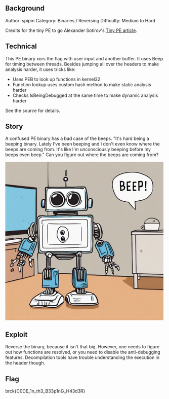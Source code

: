 ## Background

 Author: spipm
 Category: Binaries / Reversing
 Difficulty: Medium to Hard

Credits for the tiny PE to go Alexander Sotirov's [Tiny PE article](http://www.phreedom.org/research/tinype/).

## Technical

This PE binary xors the flag with user input and another buffer. It uses Beep for timing between threads. Besides jumping all over the headers to make analysis harder, it uses tricks like:

- Uses PEB to look up functions in kernel32
- Function lookup uses custom hash method to make static analysis harder
- Checks IsBeingDebugged at the same time to make dynamic analysis harder

See the source for details.

## Story

A confused PE binary has a bad case of the beeps. "It's hard being a beeping binary. Lately I've been beeping and I don't even know where the beeps are coming from. It's like I'm unconsciously beeping before my beeps even beep."
Can you figure out where the beeps are coming from? 

<img src="./Beep.jpg" width="500">

## Exploit

Reverse the binary, because it isn't that big. However, one needs to figure out how functions are resolved, or you need to disable the anti-debugging features. Decompilation tools have trouble understanding the execution in the header though.

## Flag

brck{C0DE_1n_th3_B33p1nG_H43d3R}